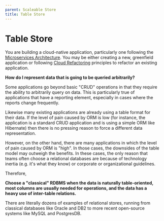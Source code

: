 ```yaml
---
parent: Scaleable Store
title: Table Store
---
```

Table Store
===

You are building a cloud-native application, particularly one following the [Microservices Architecture](../Microservices/Microservices-Architecture.md).  You may be either creating a new, greenfield application or following [Cloud Refactoring](../Cloud-Adoption/Cloud-Refactoring.md) principles to refactor an existing application.

**How do I represent data that is going to be queried arbitrarily?**

Some applications go beyond basic "CRUD" operations in that they require the ability to arbitrarily query on data.  This is particularly true of applications that have a reporting element, especially in cases where the reports change frequently.

Likewise many existing applications are already using a table format for their data.  If the level of pain caused by ORM is low (for instance, the application is a standard CRUD application and is using a simple ORM like Hibernate) then there is no pressing reason to force a different data representation.

However, on the other hand, there are many applications in which the level of pain caused by ORM is "high".  In those cases, the downsides of the table model may outweigh the benefits.  In these cases, the only reason that teams often choose a relational databases are because of technology inertia (e.g. it's what they know) or corporate or organizational guidelines.

Therefore,

**Choose a "classical" RDBMS when the data is naturally table-oriented, most columns are usually needed for operations, and the data has a heavy use of inter-table relations.**

There are literally dozens of examples of relational stores, running from classical databases like Oracle and DB2 to more recent open-source systems like MySQL and PostgresDB.

